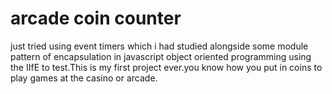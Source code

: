 # arcade coin counter
just tried using event timers which i had studied alongside some module pattern of encapsulation in javascript object oriented programming using the IIfE  to test.This is my first project ever.you know how you put in coins to play games at the casino or arcade.
